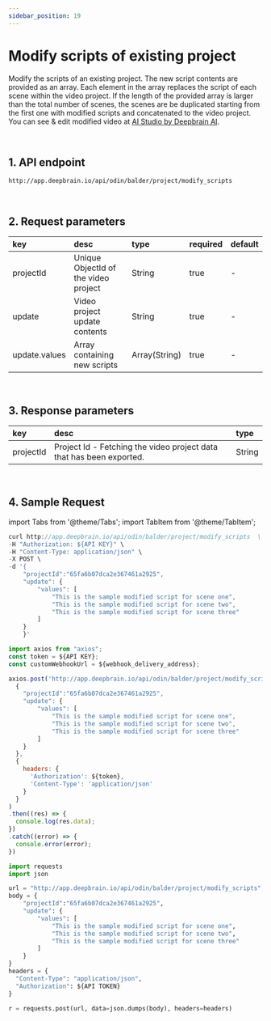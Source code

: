 ```yaml
---
sidebar_position: 19
---
```


# Modify scripts of existing project

Modify the scripts of an existing project. The new script contents are provided as an array. Each element in the array replaces the script of each scene within the video project. If the length of the provided array is larger than the total number of scenes, the scenes are be duplicated starting from the first one with modified scripts and concatenated to the video project. You can see & edit modified video at [AI Studio by Deepbrain AI](https://app.deepbrain.io).

<br/>

## 1. API endpoint

```http
http://app.deepbrain.io/api/odin/balder/project/modify_scripts
```

<br/>

## 2. Request parameters

|key|desc|type|required|default|
|:---|:---|:---|:---|:---|
|projectId|Unique ObjectId of the video project|String|true|-|
|update|Video project update contents|String|true|-|
|update.values|Array containing new scripts|Array(String)|true|-|

<br/>

## 3. Response parameters

|key|desc|type|
|:---|:---|:---|
|projectId|Project Id - Fetching the video project data that has been exported.|String|

<br/>


## 4. Sample Request

import Tabs from '@theme/Tabs';
import TabItem from '@theme/TabItem';

<Tabs>
<TabItem value="curl" label="cURL">

```js
curl http://app.deepbrain.io/api/odin/balder/project/modify_scripts  \
-H "Authorization: ${API KEY}" \
-H "Content-Type: application/json" \
-X POST \
-d '{
    "projectId":"65fa6b07dca2e367461a2925",
    "update": { 
        "values": [
            "This is the sample modified script for scene one",
            "This is the sample modified script for scene two",
            "This is the sample modified script for scene three"
        ]
    }
    }'
```

</TabItem>
<TabItem value="js" label="Node.js">

```js
import axios from "axios";
const token = ${API KEY};
const customWebhookUrl = ${webhook_delivery_address};

axios.post('http://app.deepbrain.io/api/odin/balder/project/modify_scripts', 
  {
    "projectId":"65fa6b07dca2e367461a2925",
    "update": { 
        "values": [
            "This is the sample modified script for scene one",
            "This is the sample modified script for scene two",
            "This is the sample modified script for scene three"
        ]
    }
  }, 
  {
    headers: {
      'Authorization': ${token},
      'Content-Type': 'application/json'
    }
  }
)
.then((res) => {
  console.log(res.data);
})
.catch((error) => {
  console.error(error);
})
```

</TabItem>
<TabItem value="py" label="Python">

```py
import requests
import json

url = "http://app.deepbrain.io/api/odin/balder/project/modify_scripts"
body = {
    "projectId":"65fa6b07dca2e367461a2925",
    "update": { 
        "values": [
            "This is the sample modified script for scene one",
            "This is the sample modified script for scene two",
            "This is the sample modified script for scene three"
        ]
    }
}
headers = {
  "Content-Type": "application/json",
  "Authorization": ${API TOKEN}
}

r = requests.post(url, data=json.dumps(body), headers=headers)
```

</TabItem>
</Tabs>
